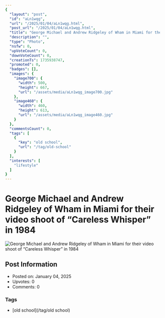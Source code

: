 ```yaml
---
{
  "layout": "post",
  "id": "aLn1wqg",
  "url": "/2025/01/04/aLn1wqg.html",
  "post_url": "/2025/01/04/aLn1wqg.html",
  "title": "George Michael and Andrew Ridgeley of Wham in Miami for their video shoot of “Careless Whisper” in 1984",
  "description": "",
  "type": "Photo",
  "nsfw": 0,
  "upVoteCount": 0,
  "downVoteCount": 0,
  "creationTs": 1735938747,
  "promoted": 0,
  "badges": [],
  "images": {
    "image700": {
      "width": 500,
      "height": 667,
      "url": "/assets/media/aLn1wqg_image700.jpg"
    },
    "image460": {
      "width": 460,
      "height": 613,
      "url": "/assets/media/aLn1wqg_image460.jpg"
    }
  },
  "commentsCount": 0,
  "tags": [
    {
      "key": "old school",
      "url": "/tag/old-school"
    }
  ],
  "interests": [
    "lifestyle"
  ]
}
---
```


# George Michael and Andrew Ridgeley of Wham in Miami for their video shoot of “Careless Whisper” in 1984

![George Michael and Andrew Ridgeley of Wham in Miami for their video shoot of “Careless Whisper” in 1984](/assets/media/aLn1wqg_image700.jpg)

## Post Information

- Posted on: January 04, 2025
- Upvotes: 0
- Comments: 0

### Tags

- [old school](/tag/old school)
